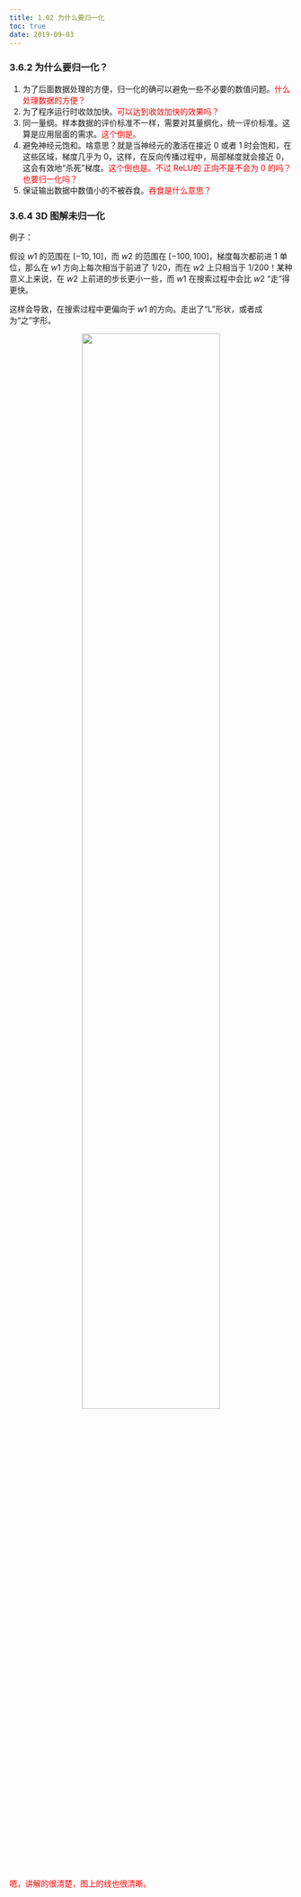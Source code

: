 ```yaml
---
title: 1.02 为什么要归一化
toc: true
date: 2019-09-03
---
```


### 3.6.2 为什么要归一化？

1. 为了后面数据处理的方便，归一化的确可以避免一些不必要的数值问题。<span style="color:red;">什么处理数据的方便？</span>
2. 为了程序运行时收敛加快。<span style="color:red;">可以达到收敛加快的效果吗？</span>
3. 同一量纲。样本数据的评价标准不一样，需要对其量纲化，统一评价标准。这算是应用层面的需求。<span style="color:red;">这个倒是。</span>
4. 避免神经元饱和。啥意思？就是当神经元的激活在接近 $0$ 或者 $1$ 时会饱和，在这些区域，梯度几乎为 $0$，这样，在反向传播过程中，局部梯度就会接近 $0$，这会有效地“杀死”梯度。<span style="color:red;">这个倒也是。不过 ReLU的 正向不是不会为 0 的吗？也要归一化吗？</span>
5. 保证输出数据中数值小的不被吞食。<span style="color:red;">吞食是什么意思？</span>




### 3.6.4 3D 图解未归一化

例子：

假设 $w1$ 的范围在 $[-10, 10]$，而 $w2$ 的范围在 $[-100, 100]$，梯度每次都前进 1 单位，那么在 $w1$ 方向上每次相当于前进了 $1/20$，而在 $w2$ 上只相当于 $1/200$！某种意义上来说，在 $w2$ 上前进的步长更小一些，而 $w1$ 在搜索过程中会比 $w2$ “走”得更快。

这样会导致，在搜索过程中更偏向于 $w1$ 的方向。走出了“L”形状，或者成为“之”字形。

<p align="center">
    <img width="70%" height="70%" src="http://images.iterate.site/blog/image/20190722/JmxE7ykRWW9t.png?imageslim">
</p>

<span style="color:red;">嗯，讲解的很清楚，图上的线也很清晰。</span>
